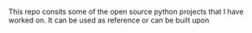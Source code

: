 This repo consits some of the open source python projects that I have worked on. It can be used as reference or can be built upon
